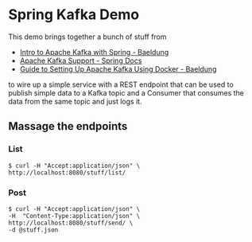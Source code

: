 # Spring Kafka Demo

This demo brings together a bunch of stuff from
 * [Intro to Apache Kafka with Spring - Baeldung](https://www.baeldung.com/spring-kafka)
 * [Apache Kafka Support - Spring Docs](https://docs.spring.io/spring-boot/docs/current/reference/html/features.html#features.messaging.kafka)
 * [Guide to Setting Up Apache Kafka Using Docker - Baeldung](https://www.baeldung.com/ops/kafka-docker-setup)

to wire up a simple service with a REST endpoint that can be used to publish simple data to a Kafka topic and a Consumer that consumes
the data from the same topic and just logs it.

## Massage the endpoints

### List
```
$ curl -H "Accept:application/json" \
http://localhost:8080/stuff/list/
```

### Post
```
$ curl -H "Accept:application/json" \
-H  "Content-Type:application/json" \
http://localhost:8080/stuff/send/ \
-d @stuff.json
```
